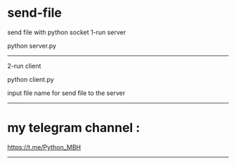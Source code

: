 # send-file
send file with python socket
1-run server 

python server.py
______________________
2-run client

python client.py

input file name for send file to the server
______________________

# my telegram channel : 
https://t.me/Python_MBH

______________________
